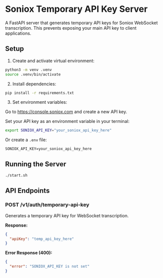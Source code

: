 # Soniox Temporary API Key Server

A FastAPI server that generates temporary API keys for Soniox WebSocket transcription. This prevents exposing your main API key to client applications.

## Setup

1. Create and activate virtual environment:

```bash
python3 -m venv .venv
source .venv/bin/activate
```

2. Install dependencies:

```bash
pip install -r requirements.txt
```

3. Set environment variables:

Go to https://console.soniox.com and create a new API key.

Set your API key as an environment variable in your terminal:

```bash
export SONIOX_API_KEY="your_soniox_api_key_here"
```

Or create a `.env` file:

```
SONIOX_API_KEY=your_soniox_api_key_here
```

## Running the Server

```bash
./start.sh
```

## API Endpoints

### POST /v1/auth/temporary-api-key

Generates a temporary API key for WebSocket transcription.

**Response:**

```json
{
  "apiKey": "temp_api_key_here"
}
```

**Error Response (400):**

```json
{
  "error": "SONIOX_API_KEY is not set"
}
```
